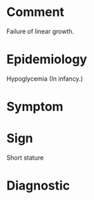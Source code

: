 # Comment

Failure of linear growth.

# Epidemiology

Hypoglycemia
(In infancy.)

# Symptom

# Sign

Short stature

# Diagnostic
